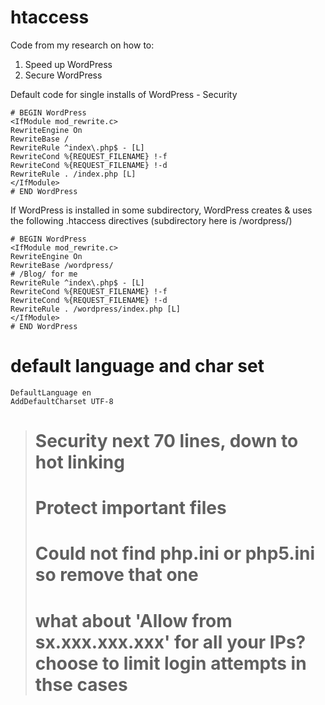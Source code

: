 # htaccess

Code from my research on how to:

1. Speed up WordPress
2. Secure WordPress

Default code for single installs of WordPress - Security

```apacheconf
# BEGIN WordPress
<IfModule mod_rewrite.c>
RewriteEngine On
RewriteBase /
RewriteRule ^index\.php$ - [L]
RewriteCond %{REQUEST_FILENAME} !-f
RewriteCond %{REQUEST_FILENAME} !-d
RewriteRule . /index.php [L]
</IfModule>
# END WordPress
```

If WordPress is installed in some subdirectory, WordPress creates & uses the following .htaccess directives (subdirectory here is /wordpress/)

```apacheconf
# BEGIN WordPress	
<IfModule mod_rewrite.c>
RewriteEngine On
RewriteBase /wordpress/
# /Blog/ for me
RewriteRule ^index\.php$ - [L]
RewriteCond %{REQUEST_FILENAME} !-f
RewriteCond %{REQUEST_FILENAME} !-d
RewriteRule . /wordpress/index.php [L]
</IfModule>
# END WordPress
```

# default language and char set 

```apacheconf
DefaultLanguage en
AddDefaultCharset UTF-8
```

> # Security next 70 lines, down to hot linking
>	# Protect important files
>	# Could not find php.ini or php5.ini so remove that one
>	# what about 'Allow from sx.xxx.xxx.xxx' for all your IPs? choose to limit login attempts in thse cases

```apacheconf

```

## 

```apacheconf

```

## 

```apacheconf

```

## 

```apacheconf

```

## 

```apacheconf

```




